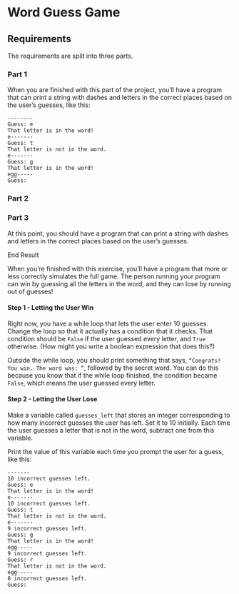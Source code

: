 # Word Guess Game
## Requirements
The requirements are split into three parts.
### Part 1
When you are finished with this part of the project, you’ll have a program that can print a string with dashes and letters in the correct places based on the user’s guesses, like this:
```text
--------
Guess: e
That letter is in the word!
e-------
Guess: t
That letter is not in the word.
e-------
Guess: g
That letter is in the word!
egg-----
Guess: 
```
### Part 2
### Part 3
At this point, you should have a program that can print a string with dashes and letters in the correct places based on the user’s guesses.

End Result

When you’re finished with this exercise, you’ll have a program that more or less correctly simulates the full game. The person running your program can win by guessing all the letters in the word, and they can lose by running out of guesses!

#### Step 1 - Letting the User Win

Right now, you have a while loop that lets the user enter 10 guesses. 
Change the loop so that it actually has a condition that it checks. 
That condition should be ```False``` if the user guessed every letter, and ```True``` otherwise.
(How might you write a boolean expression that does this?)

Outside the while loop, you should print something that says, ```“Congrats! You win. The word was: “```, 
followed by the secret word. 
You can do this because you know that if the while loop finished, the condition became ```False```, which means the user guessed every letter.

#### Step 2 - Letting the User Lose

Make a variable called ```guesses_left``` that stores an integer corresponding to how many incorrect guesses the user has left. Set it to 10 initially. Each time the user guesses a letter that is not in the word, subtract one from this variable.

Print the value of this variable each time you prompt the user for a guess, like this:
```text
-------
10 incorrect guesses left.
Guess: e
That letter is in the word!
e-------
10 incorrect guesses left.
Guess: t
That letter is not in the word.
e-------
9 incorrect guesses left.
Guess: g
That letter is in the word!
egg-----
9 incorrect guesses left.
Guess: r
That letter is not in the word.
egg-----
8 incorrect guesses left.
Guess: 
```